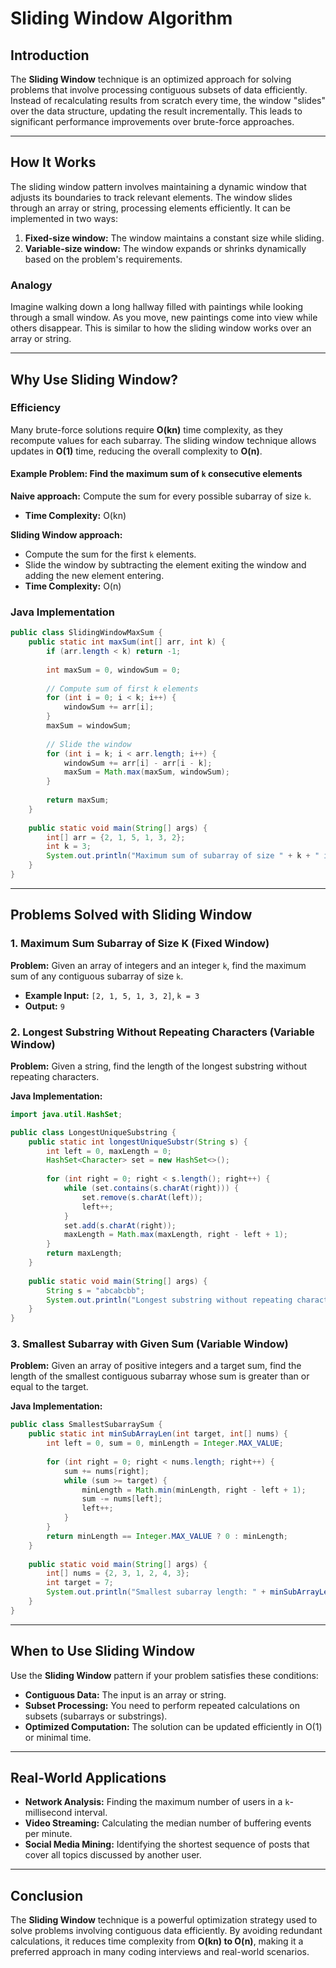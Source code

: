 # Sliding Window Algorithm

## Introduction
The **Sliding Window** technique is an optimized approach for solving problems that involve processing contiguous subsets of data efficiently. Instead of recalculating results from scratch every time, the window "slides" over the data structure, updating the result incrementally. This leads to significant performance improvements over brute-force approaches.

---

## How It Works
The sliding window pattern involves maintaining a dynamic window that adjusts its boundaries to track relevant elements. The window slides through an array or string, processing elements efficiently. It can be implemented in two ways:

1. **Fixed-size window:** The window maintains a constant size while sliding.
2. **Variable-size window:** The window expands or shrinks dynamically based on the problem's requirements.

### Analogy
Imagine walking down a long hallway filled with paintings while looking through a small window. As you move, new paintings come into view while others disappear. This is similar to how the sliding window works over an array or string.

---

## Why Use Sliding Window?
### Efficiency
Many brute-force solutions require **O(kn)** time complexity, as they recompute values for each subarray. The sliding window technique allows updates in **O(1)** time, reducing the overall complexity to **O(n)**.

#### Example Problem: Find the maximum sum of `k` consecutive elements
**Naive approach:** Compute the sum for every possible subarray of size `k`.
- **Time Complexity:** O(kn)

**Sliding Window approach:**
- Compute the sum for the first `k` elements.
- Slide the window by subtracting the element exiting the window and adding the new element entering.
- **Time Complexity:** O(n)

### Java Implementation
```java
public class SlidingWindowMaxSum {
    public static int maxSum(int[] arr, int k) {
        if (arr.length < k) return -1;
        
        int maxSum = 0, windowSum = 0;
        
        // Compute sum of first k elements
        for (int i = 0; i < k; i++) {
            windowSum += arr[i];
        }
        maxSum = windowSum;
        
        // Slide the window
        for (int i = k; i < arr.length; i++) {
            windowSum += arr[i] - arr[i - k];
            maxSum = Math.max(maxSum, windowSum);
        }
        
        return maxSum;
    }
    
    public static void main(String[] args) {
        int[] arr = {2, 1, 5, 1, 3, 2};
        int k = 3;
        System.out.println("Maximum sum of subarray of size " + k + " is: " + maxSum(arr, k));
    }
}
```

---

## Problems Solved with Sliding Window
### 1. Maximum Sum Subarray of Size K (Fixed Window)
**Problem:** Given an array of integers and an integer `k`, find the maximum sum of any contiguous subarray of size `k`.

- **Example Input:** `[2, 1, 5, 1, 3, 2]`, `k = 3`
- **Output:** `9`

### 2. Longest Substring Without Repeating Characters (Variable Window)
**Problem:** Given a string, find the length of the longest substring without repeating characters.

**Java Implementation:**
```java
import java.util.HashSet;

public class LongestUniqueSubstring {
    public static int longestUniqueSubstr(String s) {
        int left = 0, maxLength = 0;
        HashSet<Character> set = new HashSet<>();
        
        for (int right = 0; right < s.length(); right++) {
            while (set.contains(s.charAt(right))) {
                set.remove(s.charAt(left));
                left++;
            }
            set.add(s.charAt(right));
            maxLength = Math.max(maxLength, right - left + 1);
        }
        return maxLength;
    }
    
    public static void main(String[] args) {
        String s = "abcabcbb";
        System.out.println("Longest substring without repeating characters: " + longestUniqueSubstr(s));
    }
}
```

### 3. Smallest Subarray with Given Sum (Variable Window)
**Problem:** Given an array of positive integers and a target sum, find the length of the smallest contiguous subarray whose sum is greater than or equal to the target.

**Java Implementation:**
```java
public class SmallestSubarraySum {
    public static int minSubArrayLen(int target, int[] nums) {
        int left = 0, sum = 0, minLength = Integer.MAX_VALUE;
        
        for (int right = 0; right < nums.length; right++) {
            sum += nums[right];
            while (sum >= target) {
                minLength = Math.min(minLength, right - left + 1);
                sum -= nums[left];
                left++;
            }
        }
        return minLength == Integer.MAX_VALUE ? 0 : minLength;
    }
    
    public static void main(String[] args) {
        int[] nums = {2, 3, 1, 2, 4, 3};
        int target = 7;
        System.out.println("Smallest subarray length: " + minSubArrayLen(target, nums));
    }
}
```

---

## When to Use Sliding Window
Use the **Sliding Window** pattern if your problem satisfies these conditions:
- **Contiguous Data:** The input is an array or string.
- **Subset Processing:** You need to perform repeated calculations on subsets (subarrays or substrings).
- **Optimized Computation:** The solution can be updated efficiently in O(1) or minimal time.

---

## Real-World Applications
- **Network Analysis:** Finding the maximum number of users in a `k`-millisecond interval.
- **Video Streaming:** Calculating the median number of buffering events per minute.
- **Social Media Mining:** Identifying the shortest sequence of posts that cover all topics discussed by another user.

---

## Conclusion
The **Sliding Window** technique is a powerful optimization strategy used to solve problems involving contiguous data efficiently. By avoiding redundant calculations, it reduces time complexity from **O(kn) to O(n)**, making it a preferred approach in many coding interviews and real-world scenarios.

